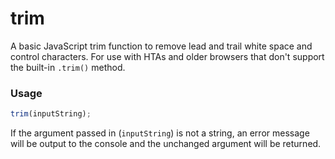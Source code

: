 # trim
A basic JavaScript trim function to remove lead and trail white space and control characters. For use with HTAs and older browsers that don't support the built-in `.trim()` method.

### Usage
```javascript
trim(inputString);
```

If the argument passed in (`inputString`) is not a string, an error message will be output to the console and the unchanged argument will be returned.

